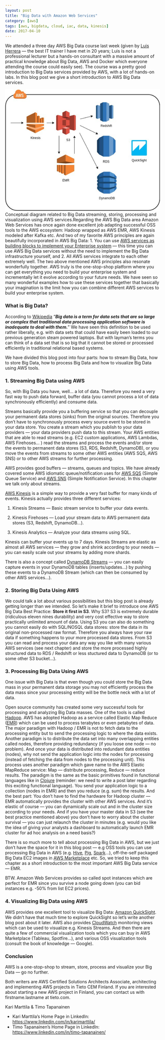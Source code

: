 ```yaml
---
layout: post
title: "Big Data with Amazon Web Services"
category: [aws]
tags: [aws, bigdata, cloud, iac, data, kinesis]
date: 2017-04-10
---
```


  We attended a three day AWS Big Data course last week (given by [Luis Herrera](https://www.linkedin.com/in/lherrera/) — the best IT trainer I have met in 20 years; Luis is not a professional lecturer but a hands-on consultant with a massive amount of practical knowledge about Big Data, AWS and Docker which everyone attending the course could easily see). The course was a pretty good introduction to Big Data services provided by AWS, with a lot of hands-on labs. In this blog post we give a short introduction to AWS Big Data services.

![](/img/2017-04-10-big-data-with-amazon-web-services_img_1.jpeg)Conceptual diagram related to Big Data streaming, storing, processing and visualization using AWS services.Regarding the AWS Big Data area Amazon Web Services has once again done excellent job adapting successful OSS tools to the AWS ecosystem: Hadoop wrapped as AWS EMR, AWS Kinesis modeled after Kafka etc. And two of my favorite AWS principles are again beautifully incorporated in AWS Big Data: 1. You can use [AWS services as building blocks to implement your Enterprise system](https://medium.com/tieto-developers/use-aws-services-as-building-blocks-to-implement-your-enterprise-system-598676a0ee49) — this time you can use AWS Big Data services without the need to implement the Big Data infrastructure yourself, and 2. All AWS services integrate to each other extremely well. The two above mentioned AWS principles also resonate wonderfully together. AWS truly is the one-stop-shop platform where you can get everything you need to build your enterprise system and incrementally let it evolve according to your future needs. We have seen so many wonderful examples how to use these services together that basically your imagination is the limit how you can combine different AWS services to build your enterprise system.

### What is Big Data?

According to [Wikipedia](https://en.wikipedia.org/wiki/Big_data) “***Big data is a term for data sets that are so large or complex that traditional data processing application software is inadequate to deal with them.***” We have seen this definition to be used rather liberally, e.g. with data sets that could have easily been loaded to our previous generation steam powered laptops. But with layman’s terms you can think of a data set that is so big that it cannot be stored or processed efficiently in traditional relational based systems.

We have divided this blog post into four parts: how to stream Big Data, how to store Big Data, how to process Big Data and how to visualize Big Data using AWS tools.

### 1. Streaming Big Data using AWS

So, with Big Data you have, well… a lot of data. Therefore you need a very fast way to push data forward, buffer data (you cannot process a lot of data synchronously efficiently) and consume data.

Streams basically provide you a buffering service so that you can decouple your permanent data stores (sinks) from the original sources. Therefore you don’t have to synchronously process every source event to be stored in your data store. You create a stream which you publish to your data providers — your data providers push data to this stream. Your AWS entities that are able to read streams (e.g. EC2 custom applications, AWS Lambdas, AWS Firehoses… ) read the streams and process the events and/or store the events to permanent data stores (S3, RDS, Redshift, DynamoDB), or you move the events from streams to some other AWS entities (AWS SQS, AWS SNS) or to other AWS streams for further processing.

AWS provides good buffers — streams, queues and topics. We have already covered some AWS idiomatic queue/notification uses for [AWS SQS](https://aws.amazon.com/sqs/) (Simple Queue Service) and [AWS SNS](https://aws.amazon.com/sns/) (Simple Notification Service). In this chapter we talk only about streams.

[AWS Kinesis](https://aws.amazon.com/kinesis/) is a simple way to provide a very fast buffer for many kinds of events. Kinesis actually provides three different services:

1. Kinesis Streams — Basic stream service to buffer your data events.

2. Kinesis Firehoses — Load your stream data to AWS permanent data stores (S3, Redshift, DynamoDB…).

3. Kinesis Analytics — Analyze your data streams using SQL.

Kinesis can buffer your events up to 7 days. Kinesis Streams are elastic as almost all AWS services — they grow and shrink according to your needs — you can easily scale out your streams by adding more shards.

There is also a concept called [DynamoDB Streams](http://docs.aws.amazon.com/amazondynamodb/latest/developerguide/Streams.html) — you can easily capture events in your DynamoDB tables (inserts/updates…) by pushing these events to a DynamoDB Stream (which can then be consumed by other AWS services…).

### 2. Storing Big Data Using AWS

We could talk a lot about various possibilities but this blog post is already getting longer than we intended. So let’s make it brief to introduce one AWS Big Data Best Practice: **Store it first in S3**. Why S3? S3 is extremely durable (ridiculous eleven nines durability) and very cost effective way to store practically unlimited amount of data. Using S3 you can also do something you cannot easily do with SQL/NOSQL data stores: store the data in its original non-processed raw format. Therefore you always have your raw data if something happens to your more processed data stores. From S3 you can read and process your data any way you like with many various AWS services (see next chapter) and store the more processed highly structured data to RDS / Redshift or less stuctured data to DynamoDB (or to some other S3 bucket…).

### 3. Processing Big Data Using AWS

One issue with Big Data is that even though you could store the Big Data mass in your permanent data storage you may not efficiently process the data mass since your processing entity will be the bottle neck with a lot of data.

Open source community has created some very successful tools for processing and analyzing Big Data masses. One of the tools is called [Hadoop](http://hadoop.apache.org/). AWS has adopted Hadoop as a service called Elastic Map Reduce ([EMR](https://aws.amazon.com/emr/)) which can be used to process terabytes or even petabytes of data. The major paradigm with Hadoop / EMR is not to fetch data to the processing entity but to send the processing logic to where the data exists. Another paradigm is to distribute the data set into many overlapping entities called nodes, therefore providing redundancy (if you loose one node — no problem). And once your data is distributed into redundant data entities (nodes), why not send the application logic into the nodes for processing (instead of fetching the data from nodes to the processing unit). This process uses another paradigm which gave name to the AWS Elastic MapReduce service: Map — distribute processing, Reduce — reduce results. The paradigm is the same as the basic primitives found in functional languages like in [Clojure](https://clojure.org/) (reminder: we need to write a post later regarding this exciting functional language). You send your application logic to a collection (nodes in EMR) and then you reduce (e.g. sum) the results. And the best part: You don’t have to find the hardware for Hadoop cluster — EMR automatically provides the cluster with other AWS services. And it’s elastic of course — you can dynamically scale out and in the cluster size according to your needs. And if you have your master data in S3 (see the best practice mentioned above) you don’t have to worry about the cluster survival — you can just relaunch the cluster in minutes (e.g. would you like the idea of giving your analysts a dashboard to automatically launch EMR cluster for ad hoc analysis on a need basis?)

There is so much more to tell about processing Big Data in AWS, but we just don’t have the space for it in this blog post — e.g OSS tools you can use processing Big Data in AWS (e.g. [Hive](https://hive.apache.org/), [Pig](https://pig.apache.org/), [Spark](http://spark.apache.org/)…), off-the-self packaged Big Data EC2 images in [AWS Marketplace](https://aws.amazon.com/marketplace/) etc. So, we tried to keep this chapter as a short introduction to the most important AWS Big Data service — EMR.

BTW. Amazon Web Services provides so called spot instances which are perfect for EMR since you survive a node going down (you can bid instances e.g. -50% from list EC2 prices).

### 4. Visualizing Big Data using AWS

AWS provides one excellent tool to visualize Big Data: [Amazon QuickSight](https://quicksight.aws/). We didn’t have that much time to explore QuickSight so let’s write another blog post about it later. AWS also provides [CloudWatch](https://aws.amazon.com/cloud) monitoring views which can be used to visualize e.g. Kinesis Streams. And then there are quite a few of commercial visualization tools which you can buy in AWS Marketplace (Tableau, Spotfire…), and various OSS visualization tools (consult the book of knowledge — Google).

### Conclusion

AWS is a one-stop-shop to stream, store, process and visualize your Big Data — go no further.

Both writers are AWS Certified Solutions Architects Associate, architecting and implementing AWS projects in Tieto CEM Finland. If you are interested about starting a new AWS project in Finland, you can contact us with firstname.lastname at tieto.com.

Kari Marttila & Timo Tapanainen

* Kari Marttila’s Home Page in LinkedIn: <https://www.linkedin.com/in/karimarttila/>
* Timo Tapanainen’s Home Page in LinkedIn: <https://www.linkedin.com/in/timo-tapanainen/>
  
